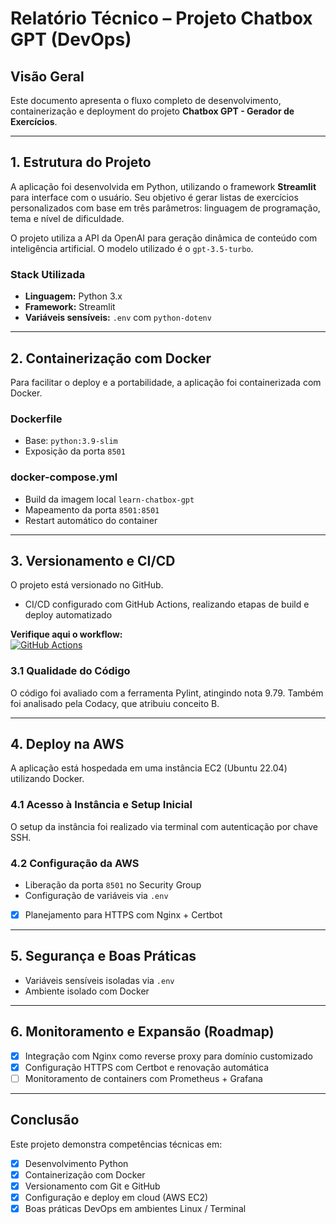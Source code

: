 # Relatório Técnico – Projeto Chatbox GPT (DevOps)

## Visão Geral

Este documento apresenta o fluxo completo de desenvolvimento, containerização e deployment do projeto **Chatbox GPT - Gerador de Exercícios**.

---

## 1. Estrutura do Projeto

A aplicação foi desenvolvida em Python, utilizando o framework **Streamlit** para interface com o usuário. Seu objetivo é gerar listas de exercícios personalizados com base em três parâmetros: linguagem de programação, tema e nível de dificuldade.

O projeto utiliza a API da OpenAI para geração dinâmica de conteúdo com inteligência artificial. O modelo utilizado é o `gpt-3.5-turbo`.

### Stack Utilizada
- **Linguagem:** Python 3.x
- **Framework:** Streamlit
- **Variáveis sensíveis:** `.env` com `python-dotenv`

---

## 2. Containerização com Docker

Para facilitar o deploy e a portabilidade, a aplicação foi containerizada com Docker.

### Dockerfile
- Base: `python:3.9-slim`
- Exposição da porta `8501`

### docker-compose.yml
- Build da imagem local `learn-chatbox-gpt`
- Mapeamento da porta `8501:8501`
- Restart automático do container

---

## 3. Versionamento e CI/CD

O projeto está versionado no GitHub.
- CI/CD configurado com GitHub Actions, realizando etapas de build e deploy automatizado

**Verifique aqui o workflow:**  
[![GitHub Actions](https://img.shields.io/badge/github%20actions-%23232E1E5.svg?style=for-the-badge&logo=githubactions&logoColor=white)](https://github.com/92username/learn-chatbox-gpt/actions/workflows/main.yml)


### 3.1 Qualidade do Código

O código foi avaliado com a ferramenta Pylint, atingindo nota 9.79. Também foi analisado pela Codacy, que atribuiu conceito B.

---

## 4. Deploy na AWS

A aplicação está hospedada em uma instância EC2 (Ubuntu 22.04) utilizando Docker.

### 4.1 Acesso à Instância e Setup Inicial

O setup da instância foi realizado via terminal com autenticação por chave SSH.

### 4.2 Configuração da AWS
- Liberação da porta `8501` no Security Group
- Configuração de variáveis via `.env`
- [X] Planejamento para HTTPS com Nginx + Certbot

---

## 5. Segurança e Boas Práticas

- Variáveis sensíveis isoladas via `.env`
- Ambiente isolado com Docker
---

## 6. Monitoramento e Expansão (Roadmap)

- [X] Integração com Nginx como reverse proxy para domínio customizado
- [X] Configuração HTTPS com Certbot e renovação automática
- [ ] Monitoramento de containers com Prometheus + Grafana
---

## Conclusão

Este projeto demonstra competências técnicas em:
- [x] Desenvolvimento Python
- [x] Containerização com Docker
- [x] Versionamento com Git e GitHub
- [x] Configuração e deploy em cloud (AWS EC2)
- [x] Boas práticas DevOps em ambientes Linux / Terminal
